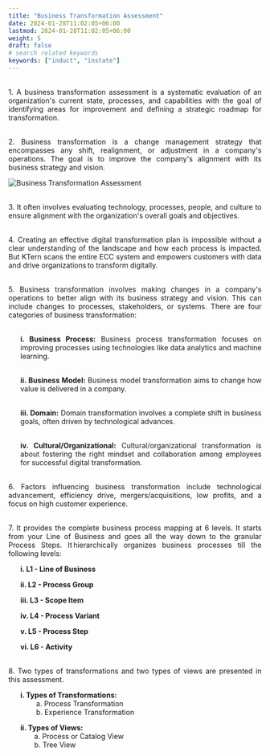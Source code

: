 ```yaml
---
title: "Business Transformation Assessment"
date: 2024-01-28T11:02:05+06:00
lastmod: 2024-01-28T11:02:05+06:00
weight: 5
draft: false
# search related keywords
keywords: ["induct", "instate"]
---
```

<div style='text-align: justify;'>

</br>1. A business transformation assessment is a systematic evaluation of an organization's current state, processes, and capabilities with the goal of identifying areas for improvement and defining a strategic roadmap for transformation. 

</br>2. Business transformation is a change management strategy that encompasses any shift, realignment, or adjustment in a company's operations. The goal is to improve the company's alignment with its business strategy and vision. 

![Business Transformation Assessment](https://storage.googleapis.com/ktern-public-files/product-documentation/Digital%20Maps/61_business_transformation_assessment_digital_maps.png)

</br>3. It often involves evaluating technology, processes, people, and culture to ensure alignment with the organization's overall goals and objectives.

</br>4. Creating an effective digital transformation plan is impossible without a clear understanding of the landscape and how each process is impacted. But KTern scans the entire ECC system and empowers customers with data and drive organizations to transform digitally.

</br>5. Business transformation involves making changes in a company's operations to better align with its business strategy and vision. This can include changes to processes, stakeholders, or systems. There are four categories of business transformation:
<ul>

</br>**i. Business Process:** Business process transformation focuses on improving processes using technologies like data analytics and machine learning. 

</br>**ii. Business Model:** Business model transformation aims to change how value is delivered in a company.

</br>**iii. Domain:** Domain transformation involves a complete shift in business goals, often driven by technological advances.

</br>**iv. Cultural/Organizational:** Cultural/organizational transformation is about fostering the right mindset and collaboration among employees for successful digital transformation.
</ul>

</br>6. Factors influencing business transformation include technological advancement, efficiency drive, mergers/acquisitions, low profits, and a focus on high customer experience.

</br>7. It provides the complete business process mapping at 6 levels. It starts from your Line of Business and goes all the way down to the granular Process Steps. It hierarchically organizes business processes till the following levels:
<ul>

**i. L1 - Line of Business**

**ii. L2 - Process Group**

**iii. L3 - Scope Item**

**iv. L4 - Process Variant**

**v. L5 - Process Step**

**vi. L6 - Activity**
</ul>

</br>8. Two types of transformations and two types of views are presented in this assessment.
<ul>

**i. Types of Transformations:**
</br>&nbsp;&nbsp;&nbsp;&nbsp;&nbsp;&nbsp;&nbsp; a. Process Transformation
</br>&nbsp;&nbsp;&nbsp;&nbsp;&nbsp;&nbsp;&nbsp;&nbsp;b. Experience Transformation

**ii. Types of Views:**
</br>&nbsp;&nbsp;&nbsp;&nbsp;&nbsp;&nbsp;&nbsp;a. Process or Catalog View
</br>&nbsp;&nbsp;&nbsp;&nbsp;&nbsp;&nbsp;&nbsp;b. Tree View
</ul>

</div>